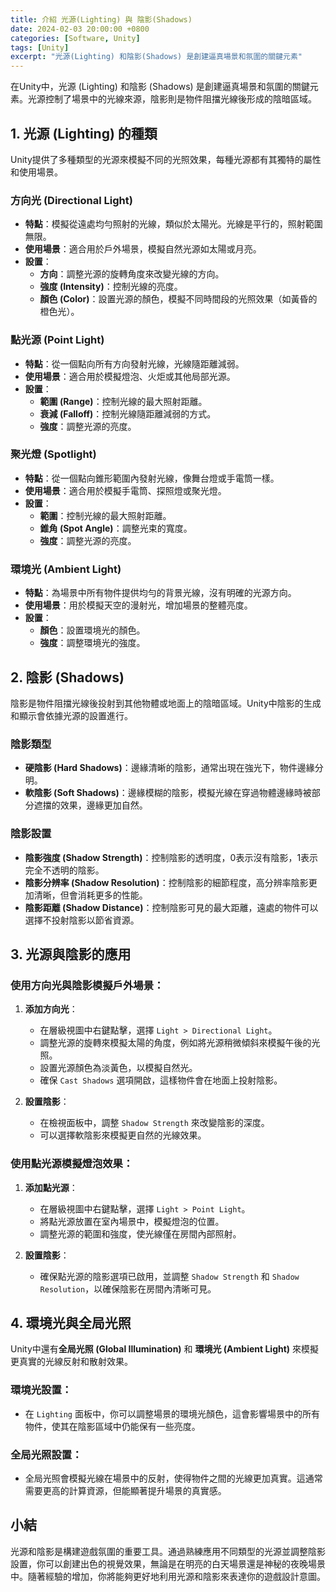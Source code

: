 ```yaml
---
title: 介紹 光源(Lighting) 與 陰影(Shadows)
date: 2024-02-03 20:00:00 +0800
categories: [Software, Unity]
tags: [Unity] 
excerpt: "光源(Lighting) 和陰影(Shadows) 是創建逼真場景和氛圍的關鍵元素"
---
```


在Unity中，光源 (Lighting) 和陰影 (Shadows) 是創建逼真場景和氛圍的關鍵元素。光源控制了場景中的光線來源，陰影則是物件阻擋光線後形成的陰暗區域。

## 1. **光源 (Lighting) 的種類**

Unity提供了多種類型的光源來模擬不同的光照效果，每種光源都有其獨特的屬性和使用場景。

### **方向光 (Directional Light)**
- **特點**：模擬從遠處均勻照射的光線，類似於太陽光。光線是平行的，照射範圍無限。
- **使用場景**：適合用於戶外場景，模擬自然光源如太陽或月亮。
- **設置**：
  - **方向**：調整光源的旋轉角度來改變光線的方向。
  - **強度 (Intensity)**：控制光線的亮度。
  - **顏色 (Color)**：設置光源的顏色，模擬不同時間段的光照效果（如黃昏的橙色光）。

### **點光源 (Point Light)**
- **特點**：從一個點向所有方向發射光線，光線隨距離減弱。
- **使用場景**：適合用於模擬燈泡、火炬或其他局部光源。
- **設置**：
  - **範圍 (Range)**：控制光線的最大照射距離。
  - **衰減 (Falloff)**：控制光線隨距離減弱的方式。
  - **強度**：調整光源的亮度。

### **聚光燈 (Spotlight)**
- **特點**：從一個點向錐形範圍內發射光線，像舞台燈或手電筒一樣。
- **使用場景**：適合用於模擬手電筒、探照燈或聚光燈。
- **設置**：
  - **範圍**：控制光線的最大照射距離。
  - **錐角 (Spot Angle)**：調整光束的寬度。
  - **強度**：調整光源的亮度。

### **環境光 (Ambient Light)**
- **特點**：為場景中所有物件提供均勻的背景光線，沒有明確的光源方向。
- **使用場景**：用於模擬天空的漫射光，增加場景的整體亮度。
- **設置**：
  - **顏色**：設置環境光的顏色。
  - **強度**：調整環境光的強度。

## 2. **陰影 (Shadows)**

陰影是物件阻擋光線後投射到其他物體或地面上的陰暗區域。Unity中陰影的生成和顯示會依據光源的設置進行。

### **陰影類型**
- **硬陰影 (Hard Shadows)**：邊緣清晰的陰影，通常出現在強光下，物件邊緣分明。
- **軟陰影 (Soft Shadows)**：邊緣模糊的陰影，模擬光線在穿過物體邊緣時被部分遮擋的效果，邊緣更加自然。

### **陰影設置**
- **陰影強度 (Shadow Strength)**：控制陰影的透明度，0表示沒有陰影，1表示完全不透明的陰影。
- **陰影分辨率 (Shadow Resolution)**：控制陰影的細節程度，高分辨率陰影更加清晰，但會消耗更多的性能。
- **陰影距離 (Shadow Distance)**：控制陰影可見的最大距離，遠處的物件可以選擇不投射陰影以節省資源。

## 3. **光源與陰影的應用**

### **使用方向光與陰影模擬戶外場景**：
1. **添加方向光**：
   - 在層級視圖中右鍵點擊，選擇 `Light > Directional Light`。
   - 調整光源的旋轉來模擬太陽的角度，例如將光源稍微傾斜來模擬午後的光照。
   - 設置光源顏色為淡黃色，以模擬自然光。
   - 確保 `Cast Shadows` 選項開啟，這樣物件會在地面上投射陰影。

2. **設置陰影**：
   - 在檢視面板中，調整 `Shadow Strength` 來改變陰影的深度。
   - 可以選擇軟陰影來模擬更自然的光線效果。

### **使用點光源模擬燈泡效果**：
1. **添加點光源**：
   - 在層級視圖中右鍵點擊，選擇 `Light > Point Light`。
   - 將點光源放置在室內場景中，模擬燈泡的位置。
   - 調整光源的範圍和強度，使光線僅在房間內部照射。

2. **設置陰影**：
   - 確保點光源的陰影選項已啟用，並調整 `Shadow Strength` 和 `Shadow Resolution`，以確保陰影在房間內清晰可見。

## 4. **環境光與全局光照**

Unity中還有**全局光照 (Global Illumination)** 和 **環境光 (Ambient Light)** 來模擬更真實的光線反射和散射效果。

### **環境光設置**：
- 在 `Lighting` 面板中，你可以調整場景的環境光顏色，這會影響場景中的所有物件，使其在陰影區域中仍能保有一些亮度。

### **全局光照設置**：
- 全局光照會模擬光線在場景中的反射，使得物件之間的光線更加真實。這通常需要更高的計算資源，但能顯著提升場景的真實感。

## 小結

光源和陰影是構建遊戲氛圍的重要工具。通過熟練應用不同類型的光源並調整陰影設置，你可以創建出色的視覺效果，無論是在明亮的白天場景還是神秘的夜晚場景中。隨著經驗的增加，你將能夠更好地利用光源和陰影來表達你的遊戲設計意圖。
